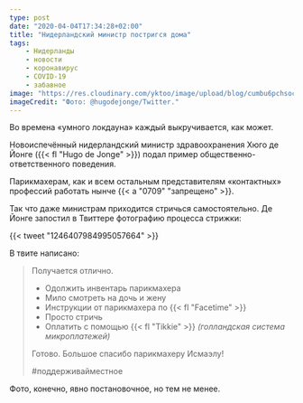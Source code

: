 ```yaml
---
type: post
date: "2020-04-04T17:34:28+02:00"
title: "Нидерландский министр постригся дома"
tags:
    - Нидерланды
    - новости
    - коронавирус
    - COVID-19
    - забавное
image: "https://res.cloudinary.com/yktoo/image/upload/blog/cumbu6pchsocreey6sfv.jpg"
imageCredit: "Фото: @hugodejonge/Twitter."
---
```


Во времена «умного локдауна» каждый выкручивается, как может.

Новоиспечённый нидерландский министр здравоохранения Хюго де Йонге ({{< fl "Hugo de Jonge" >}}) подал пример общественно-ответственного поведения.

<!--more-->

Парикмахерам, как и всем остальным представителям «контактных» профессий работать нынче {{< a "0709" "запрещено" >}}.

Так что даже министрам приходится стричься самостоятельно. Де Йонге запостил в Твиттере фотографию процесса стрижки:

{{< tweet "1246407984995057664" >}}

В твите написано:

> Получается отлично.
> * Одолжить инвентарь парикмахера
> * Мило смотреть на дочь и жену
> * Инструкции от парикмахера по {{< fl "Facetime" >}}
> * Просто стричь
> * Оплатить с помощью {{< fl "Tikkie" >}} *(голландская система микроплатежей)*
>
> Готово. Большое спасибо парикмахеру Исмаэлу!
>
> #поддерживайместное

Фото, конечно, явно постановочное, но тем не менее.
